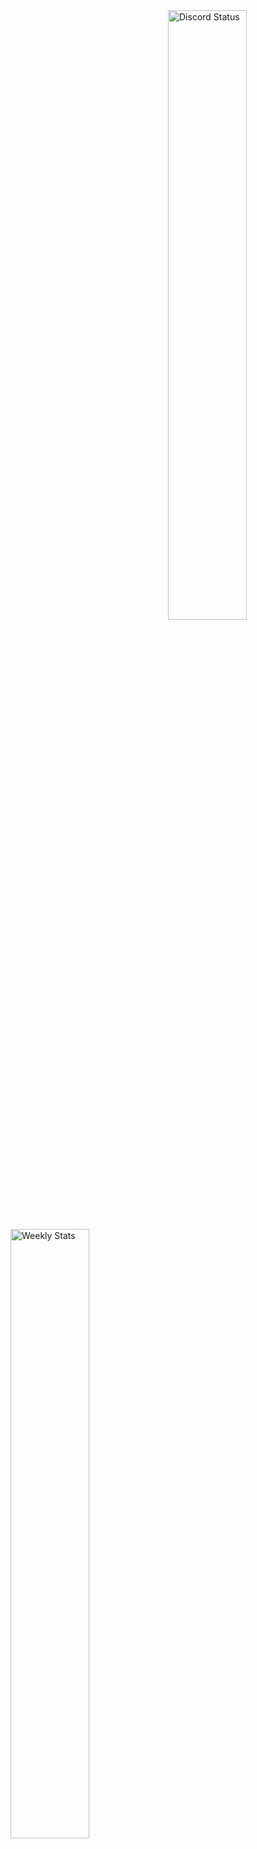 <a href="https://discord.com/users/536479598469316639" target="_blank">
	<img width="50%" align="right" alt="Discord Status" src="https://lanyard.cnrad.dev/api/536479598469316639?bg=1f1f1f&borderRadius=5px">
</a>
<a href="https://wakatime.com/@sotiesman" target="_blank">
	<img width="50%" align="center" alt="Weekly Stats" src="https://github-readme-stats.vercel.app/api/wakatime?username=sotiesman&border_radius=5px&theme=dark&bg_color=1f1f1f&border_color=1f1f1f&icon_color=58a6ff&show_icons=true&disable_animations=true&custom_title=Weekly%20Stats">
</a>
